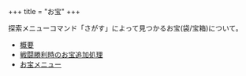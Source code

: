 +++
title = "お宝"
+++

探索メニューコマンド「さがす」によって見つかるお宝(袋/宝箱)について。

* [概要](@/treasure/summary/_index.md)
* [戦闘勝利時のお宝追加処理](@/treasure/battle-win/_index.md)
* [お宝メニュー](@/treasure/search-menu/_index.md)
